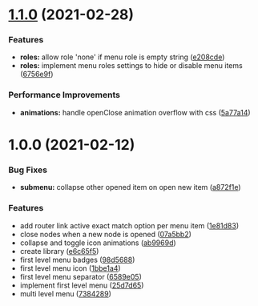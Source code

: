 # [1.1.0](https://github.com/mledour/angular-sidebar-menu/compare/v1.0.0...v1.1.0) (2021-02-28)


### Features

* **roles:** allow role 'none' if menu role is empty string ([e208cde](https://github.com/mledour/angular-sidebar-menu/commit/e208cdee1a800d0102cd94f6d1cf8b0713c1c8b6))
* **roles:** implement menu roles settings to hide or disable menu items ([6756e9f](https://github.com/mledour/angular-sidebar-menu/commit/6756e9fc63dcc6df9e334fcc40a29038e4aa6875))


### Performance Improvements

* **animations:** handle openClose animation overflow with css ([5a77a14](https://github.com/mledour/angular-sidebar-menu/commit/5a77a1462e83fc21a77bf28a75cac55039a2e2d3))

# 1.0.0 (2021-02-12)


### Bug Fixes

* **submenu:** collapse other opened item on open new item ([a872f1e](https://github.com/mledour/angular-sidebar-menu/commit/a872f1edbdf442afb71b9b0087d5a57143fa50d9))


### Features

* add router link active exact match option per menu item ([1e81d83](https://github.com/mledour/angular-sidebar-menu/commit/1e81d83476e56a878ddc5c48f448e6cfcd025d10))
* close nodes when a new node is opened ([07a5bb2](https://github.com/mledour/angular-sidebar-menu/commit/07a5bb2408a560d055363381cbf02a6c47d64ede))
* collapse and toggle icon animations ([ab9969d](https://github.com/mledour/angular-sidebar-menu/commit/ab9969d0eac181c199e2f90eccabe0a4d69dc99d))
* create library ([e6c65f5](https://github.com/mledour/angular-sidebar-menu/commit/e6c65f58cf0042255a6067b4db462abb26dc23cf))
* first level menu badges ([98d5688](https://github.com/mledour/angular-sidebar-menu/commit/98d5688d649cc24d32f59f3ed37577d99d38ad06))
* first level menu icon ([1bbe1a4](https://github.com/mledour/angular-sidebar-menu/commit/1bbe1a46d06849fc5c104f0cac82a66e1db5d134))
* first level menu separator ([6589e05](https://github.com/mledour/angular-sidebar-menu/commit/6589e051cd546eb6be5d4d725d310115dbf3f143))
* implement first level menu ([25d7d65](https://github.com/mledour/angular-sidebar-menu/commit/25d7d65613a4a432a52de5c260fd685ff9c28e92))
* multi level menu ([7384289](https://github.com/mledour/angular-sidebar-menu/commit/73842897bed01eb03502f1ee9d2c0bd71f46a16b))
